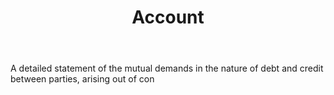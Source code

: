 ---
title: Account
permalink: "/definitions/account.html"
body: A detailed statement of the mutual demands in the nature of debt and credit
  between parties, arising out of con
published_at: '2018-07-07'
layout: post
---